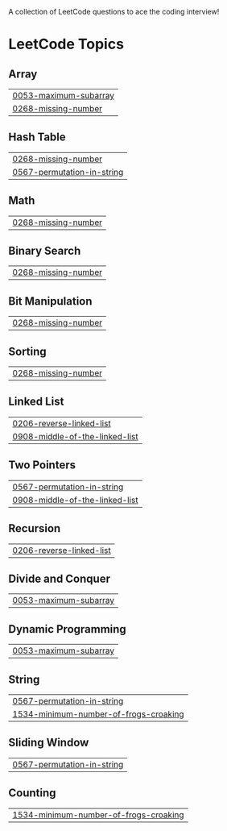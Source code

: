 A collection of LeetCode questions to ace the coding interview!

<!---LeetCode Topics Start-->
# LeetCode Topics
## Array
|  |
| ------- |
| [0053-maximum-subarray](https://github.com/arjittiwari/LeetCode/tree/master/0053-maximum-subarray) |
| [0268-missing-number](https://github.com/arjittiwari/LeetCode/tree/master/0268-missing-number) |
## Hash Table
|  |
| ------- |
| [0268-missing-number](https://github.com/arjittiwari/LeetCode/tree/master/0268-missing-number) |
| [0567-permutation-in-string](https://github.com/arjittiwari/LeetCode/tree/master/0567-permutation-in-string) |
## Math
|  |
| ------- |
| [0268-missing-number](https://github.com/arjittiwari/LeetCode/tree/master/0268-missing-number) |
## Binary Search
|  |
| ------- |
| [0268-missing-number](https://github.com/arjittiwari/LeetCode/tree/master/0268-missing-number) |
## Bit Manipulation
|  |
| ------- |
| [0268-missing-number](https://github.com/arjittiwari/LeetCode/tree/master/0268-missing-number) |
## Sorting
|  |
| ------- |
| [0268-missing-number](https://github.com/arjittiwari/LeetCode/tree/master/0268-missing-number) |
## Linked List
|  |
| ------- |
| [0206-reverse-linked-list](https://github.com/arjittiwari/LeetCode/tree/master/0206-reverse-linked-list) |
| [0908-middle-of-the-linked-list](https://github.com/arjittiwari/LeetCode/tree/master/0908-middle-of-the-linked-list) |
## Two Pointers
|  |
| ------- |
| [0567-permutation-in-string](https://github.com/arjittiwari/LeetCode/tree/master/0567-permutation-in-string) |
| [0908-middle-of-the-linked-list](https://github.com/arjittiwari/LeetCode/tree/master/0908-middle-of-the-linked-list) |
## Recursion
|  |
| ------- |
| [0206-reverse-linked-list](https://github.com/arjittiwari/LeetCode/tree/master/0206-reverse-linked-list) |
## Divide and Conquer
|  |
| ------- |
| [0053-maximum-subarray](https://github.com/arjittiwari/LeetCode/tree/master/0053-maximum-subarray) |
## Dynamic Programming
|  |
| ------- |
| [0053-maximum-subarray](https://github.com/arjittiwari/LeetCode/tree/master/0053-maximum-subarray) |
## String
|  |
| ------- |
| [0567-permutation-in-string](https://github.com/arjittiwari/LeetCode/tree/master/0567-permutation-in-string) |
| [1534-minimum-number-of-frogs-croaking](https://github.com/arjittiwari/LeetCode/tree/master/1534-minimum-number-of-frogs-croaking) |
## Sliding Window
|  |
| ------- |
| [0567-permutation-in-string](https://github.com/arjittiwari/LeetCode/tree/master/0567-permutation-in-string) |
## Counting
|  |
| ------- |
| [1534-minimum-number-of-frogs-croaking](https://github.com/arjittiwari/LeetCode/tree/master/1534-minimum-number-of-frogs-croaking) |
<!---LeetCode Topics End-->